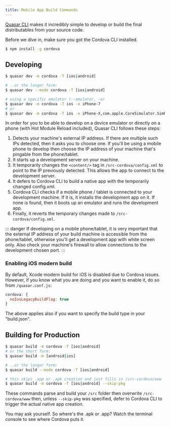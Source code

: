 ```yaml
---
title: Mobile App Build Commands
---
```

[Quasar CLI](/quasar-cli/installation) makes it incredibly simple to develop or build the final distributables from your source code.

Before we dive in, make sure you got the Cordova CLI installed.

```bash
$ npm install -g cordova
```

## Developing
```bash
$ quasar dev -m cordova -T [ios|android]

# ..or the longer form:
$ quasar dev --mode cordova -T [ios|android]

# using a specific emulator (--emulator, -e)
$ quasar dev -m cordova -T ios -e iPhone-7
# or
$ quasar dev -m cordova -T ios -e iPhone-X,com.apple.CoreSimulator.SimRuntime.iOS-12-2
```

In order for you to be able to develop on a device emulator or directly on a phone (with Hot Module Reload included), Quasar CLI follows these steps:
1. Detects your machine's external IP address. If there are multiple such IPs detected, then it asks you to choose one. If you'll be using a mobile phone to develop then choose the IP address of your machine that's pingable from the phone/tablet.
2. It starts up a development server on your machine.
3. It temporarily changes the `<content/>` tag in `/src-cordova/config.xml` to point to the IP previously detected. This allows the app to connect to the development server.
3. It defers to Cordova CLI to build a native app with the temporarily changed config.xml.
4. Cordova CLI checks if a mobile phone / tablet is connected to your development machine. If it is, it installs the development app on it. If none is found, then it boots up an emulator and runs the development app.
5. Finally, it reverts the temporary changes made to `/src-cordova/config.xml`.

::: danger
If developing on a mobile phone/tablet, it is very important that the external IP address of your build machine is accessible from the phone/tablet, otherwise you'll get a development app with white screen only. Also check your machine's firewall to allow connections to the development chosen port.
:::

### Enabling iOS modern build

By default, Xcode modern build for iOS is disabled due to Cordova issues. However, if you know what you are doing and you want to enable it, do so from `/quasar.conf.js`:

```js
cordova: {
  noIosLegacyBuildFlag: true
}
```

The above applies also if you want to specify the build type in your "build.json".

## Building for Production
```bash
$ quasar build -m cordova -T [ios|android]
# or the short form:
$ quasar build -m [android|ios]

# ..or the longer form:
$ quasar build --mode cordova -T [ios|android]

# this skips .app or .apk creation and just fills in /src-cordova/www
$ quasar build -m cordova -T [ios|android] --skip-pkg
```

These commands parse and build your `/src` folder then overwrite `/src-cordova/www` then, unless `--skip-pkg` was specified, defer to Cordova CLI to trigger the actual native app creation.

You may ask yourself. So where's the .apk or .app? Watch the terminal console to see where Cordova puts it.
